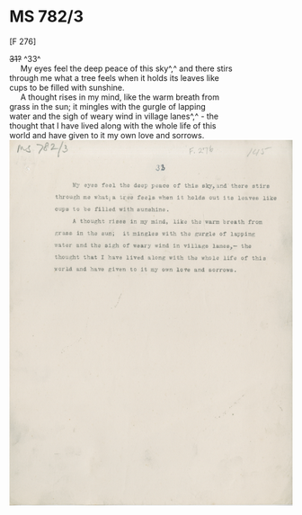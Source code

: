 # MS 782/3

[F 276]

~~31?~~ ^33^ \
&nbsp;&nbsp;&nbsp;&nbsp;&nbsp;My eyes feel the deep peace of this sky^,^ and there stirs \
through me what a tree feels when it holds its leaves like \
cups to be filled with sunshine. \
&nbsp;&nbsp;&nbsp;&nbsp;&nbsp;A thought rises in my mind, like the warm breath from \
grass in the sun; it mingles with the gurgle of lapping \
water and the sigh of weary wind in village lanes^,^ - the \
thought that I have lived along with the whole life of this \
world and have given to it my own love and sorrows. 
![p162](MS782_3-162.jpg)
